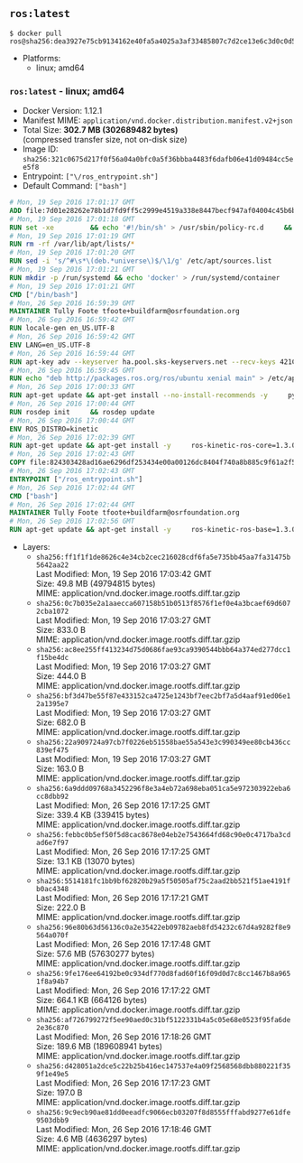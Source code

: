 ## `ros:latest`

```console
$ docker pull ros@sha256:dea3927e75cb9134162e40fa5a4025a3af33485807c7d2ce13e6c3d0c0d55527
```

-	Platforms:
	-	linux; amd64

### `ros:latest` - linux; amd64

-	Docker Version: 1.12.1
-	Manifest MIME: `application/vnd.docker.distribution.manifest.v2+json`
-	Total Size: **302.7 MB (302689482 bytes)**  
	(compressed transfer size, not on-disk size)
-	Image ID: `sha256:321c0675d217f0f56a04a0bfc0a5f36bbba4483f6dafb06e41d09484cc5ee5f8`
-	Entrypoint: `["\/ros_entrypoint.sh"]`
-	Default Command: `["bash"]`

```dockerfile
# Mon, 19 Sep 2016 17:01:17 GMT
ADD file:7d01e28262e78b1d7fd9ff5c2999e4519a338e8447becf947af04004c45b6be9 in / 
# Mon, 19 Sep 2016 17:01:18 GMT
RUN set -xe 		&& echo '#!/bin/sh' > /usr/sbin/policy-rc.d 	&& echo 'exit 101' >> /usr/sbin/policy-rc.d 	&& chmod +x /usr/sbin/policy-rc.d 		&& dpkg-divert --local --rename --add /sbin/initctl 	&& cp -a /usr/sbin/policy-rc.d /sbin/initctl 	&& sed -i 's/^exit.*/exit 0/' /sbin/initctl 		&& echo 'force-unsafe-io' > /etc/dpkg/dpkg.cfg.d/docker-apt-speedup 		&& echo 'DPkg::Post-Invoke { "rm -f /var/cache/apt/archives/*.deb /var/cache/apt/archives/partial/*.deb /var/cache/apt/*.bin || true"; };' > /etc/apt/apt.conf.d/docker-clean 	&& echo 'APT::Update::Post-Invoke { "rm -f /var/cache/apt/archives/*.deb /var/cache/apt/archives/partial/*.deb /var/cache/apt/*.bin || true"; };' >> /etc/apt/apt.conf.d/docker-clean 	&& echo 'Dir::Cache::pkgcache ""; Dir::Cache::srcpkgcache "";' >> /etc/apt/apt.conf.d/docker-clean 		&& echo 'Acquire::Languages "none";' > /etc/apt/apt.conf.d/docker-no-languages 		&& echo 'Acquire::GzipIndexes "true"; Acquire::CompressionTypes::Order:: "gz";' > /etc/apt/apt.conf.d/docker-gzip-indexes 		&& echo 'Apt::AutoRemove::SuggestsImportant "false";' > /etc/apt/apt.conf.d/docker-autoremove-suggests
# Mon, 19 Sep 2016 17:01:19 GMT
RUN rm -rf /var/lib/apt/lists/*
# Mon, 19 Sep 2016 17:01:20 GMT
RUN sed -i 's/^#\s*\(deb.*universe\)$/\1/g' /etc/apt/sources.list
# Mon, 19 Sep 2016 17:01:21 GMT
RUN mkdir -p /run/systemd && echo 'docker' > /run/systemd/container
# Mon, 19 Sep 2016 17:01:21 GMT
CMD ["/bin/bash"]
# Mon, 26 Sep 2016 16:59:39 GMT
MAINTAINER Tully Foote tfoote+buildfarm@osrfoundation.org
# Mon, 26 Sep 2016 16:59:42 GMT
RUN locale-gen en_US.UTF-8
# Mon, 26 Sep 2016 16:59:42 GMT
ENV LANG=en_US.UTF-8
# Mon, 26 Sep 2016 16:59:44 GMT
RUN apt-key adv --keyserver ha.pool.sks-keyservers.net --recv-keys 421C365BD9FF1F717815A3895523BAEEB01FA116
# Mon, 26 Sep 2016 16:59:45 GMT
RUN echo "deb http://packages.ros.org/ros/ubuntu xenial main" > /etc/apt/sources.list.d/ros-latest.list
# Mon, 26 Sep 2016 17:00:33 GMT
RUN apt-get update && apt-get install --no-install-recommends -y     python-rosdep     python-rosinstall     python-vcstools     && rm -rf /var/lib/apt/lists/*
# Mon, 26 Sep 2016 17:00:44 GMT
RUN rosdep init     && rosdep update
# Mon, 26 Sep 2016 17:00:44 GMT
ENV ROS_DISTRO=kinetic
# Mon, 26 Sep 2016 17:02:39 GMT
RUN apt-get update && apt-get install -y     ros-kinetic-ros-core=1.3.0-0*     && rm -rf /var/lib/apt/lists/*
# Mon, 26 Sep 2016 17:02:43 GMT
COPY file:824303428ad16ae6296df253434e00a00126dc8404f740a8b885c9f61a2f5fcb in / 
# Mon, 26 Sep 2016 17:02:43 GMT
ENTRYPOINT ["/ros_entrypoint.sh"]
# Mon, 26 Sep 2016 17:02:44 GMT
CMD ["bash"]
# Mon, 26 Sep 2016 17:02:44 GMT
MAINTAINER Tully Foote tfoote+buildfarm@osrfoundation.org
# Mon, 26 Sep 2016 17:02:56 GMT
RUN apt-get update && apt-get install -y     ros-kinetic-ros-base=1.3.0-0*     && rm -rf /var/lib/apt/lists/*
```

-	Layers:
	-	`sha256:ff1f1f1de8626c4e34cb2cec216028cdf6fa5e735bb45aa7fa31475b5642aa22`  
		Last Modified: Mon, 19 Sep 2016 17:03:42 GMT  
		Size: 49.8 MB (49794815 bytes)  
		MIME: application/vnd.docker.image.rootfs.diff.tar.gzip
	-	`sha256:0c7b035e2a1aaecca607158b51b0513f8576f1ef0e4a3bcaef69d6072cba1072`  
		Last Modified: Mon, 19 Sep 2016 17:03:27 GMT  
		Size: 833.0 B  
		MIME: application/vnd.docker.image.rootfs.diff.tar.gzip
	-	`sha256:ac8ee255ff413234d75d0686fae93ca9390544bbb64a374ed277dcc1f15be4dc`  
		Last Modified: Mon, 19 Sep 2016 17:03:27 GMT  
		Size: 444.0 B  
		MIME: application/vnd.docker.image.rootfs.diff.tar.gzip
	-	`sha256:bf3d47be55f87e433152ca4725e1243bf7eec2bf7a5d4aaf91ed06e12a1395e7`  
		Last Modified: Mon, 19 Sep 2016 17:03:27 GMT  
		Size: 682.0 B  
		MIME: application/vnd.docker.image.rootfs.diff.tar.gzip
	-	`sha256:22a909724a97cb7f0226eb51558bae55a543e3c990349ee80cb436cc839ef475`  
		Last Modified: Mon, 19 Sep 2016 17:03:27 GMT  
		Size: 163.0 B  
		MIME: application/vnd.docker.image.rootfs.diff.tar.gzip
	-	`sha256:6a9ddd09768a3452296f8e3a4eb72a698eba051ca5e972303922eba6cc8dbb92`  
		Last Modified: Mon, 26 Sep 2016 17:17:25 GMT  
		Size: 339.4 KB (339415 bytes)  
		MIME: application/vnd.docker.image.rootfs.diff.tar.gzip
	-	`sha256:febbc0b5ef50f5d8cac8678e04eb2e7543664fd68c90e0c4717ba3cdad6e7f97`  
		Last Modified: Mon, 26 Sep 2016 17:17:25 GMT  
		Size: 13.1 KB (13070 bytes)  
		MIME: application/vnd.docker.image.rootfs.diff.tar.gzip
	-	`sha256:5514181fc1bb9bf62820b29a5f50505af75c2aad2bb521f51ae4191fb0ac4348`  
		Last Modified: Mon, 26 Sep 2016 17:17:21 GMT  
		Size: 222.0 B  
		MIME: application/vnd.docker.image.rootfs.diff.tar.gzip
	-	`sha256:96e80b63d56136c0a2e35422eb09782aeb8fd54232c67d4a9282f8e9564a070f`  
		Last Modified: Mon, 26 Sep 2016 17:17:48 GMT  
		Size: 57.6 MB (57630277 bytes)  
		MIME: application/vnd.docker.image.rootfs.diff.tar.gzip
	-	`sha256:9fe176ee64192be0c934df770d8fad60f16f09d0d7c8cc1467b8a9651f8a94b7`  
		Last Modified: Mon, 26 Sep 2016 17:17:22 GMT  
		Size: 664.1 KB (664126 bytes)  
		MIME: application/vnd.docker.image.rootfs.diff.tar.gzip
	-	`sha256:af726799272f5ee90aed0c31bf5122331b4a5c05e68e0523f95fa6de2e36c870`  
		Last Modified: Mon, 26 Sep 2016 17:18:26 GMT  
		Size: 189.6 MB (189608941 bytes)  
		MIME: application/vnd.docker.image.rootfs.diff.tar.gzip
	-	`sha256:d428051a2dce5c22b25b416ec147537e4a09f2568568dbb880221f359f1e49e5`  
		Last Modified: Mon, 26 Sep 2016 17:17:23 GMT  
		Size: 197.0 B  
		MIME: application/vnd.docker.image.rootfs.diff.tar.gzip
	-	`sha256:9c9ecb90ae81dd0eeadfc9066ecb03207f8d8555fffabd9277e61dfe9503dbb9`  
		Last Modified: Mon, 26 Sep 2016 17:18:46 GMT  
		Size: 4.6 MB (4636297 bytes)  
		MIME: application/vnd.docker.image.rootfs.diff.tar.gzip
